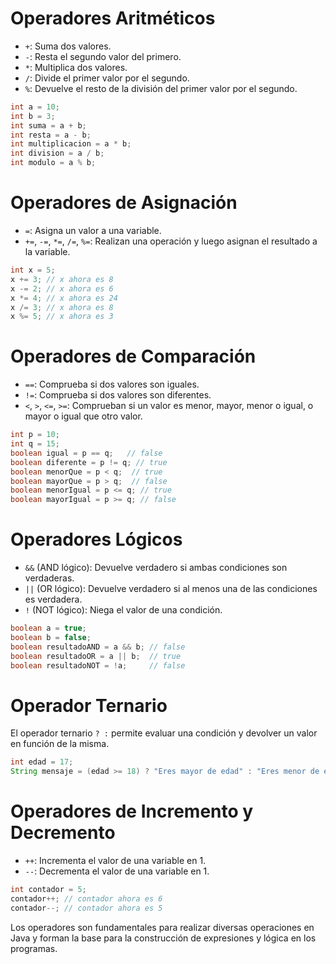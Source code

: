 # Operadores Aritméticos
- `+`: Suma dos valores.
- `-`: Resta el segundo valor del primero.
- `*`: Multiplica dos valores.
- `/`: Divide el primer valor por el segundo.
- `%`: Devuelve el resto de la división del primer valor por el segundo.

```java
int a = 10;
int b = 3;
int suma = a + b;
int resta = a - b;
int multiplicacion = a * b;
int division = a / b;
int modulo = a % b;
```

# Operadores de Asignación
- `=`: Asigna un valor a una variable.
- `+=`, `-=`, `*=`, `/=`, `%=`: Realizan una operación y luego asignan el resultado a la variable.

```java
int x = 5;
x += 3; // x ahora es 8
x -= 2; // x ahora es 6
x *= 4; // x ahora es 24
x /= 3; // x ahora es 8
x %= 5; // x ahora es 3
```

# Operadores de Comparación
- `==`: Comprueba si dos valores son iguales.
- `!=`: Comprueba si dos valores son diferentes.
- `<`, `>`, `<=`, `>=`: Comprueban si un valor es menor, mayor, menor o igual, o mayor o igual que otro valor.

```java
int p = 10;
int q = 15;
boolean igual = p == q;   // false
boolean diferente = p != q; // true
boolean menorQue = p < q;  // true
boolean mayorQue = p > q;  // false
boolean menorIgual = p <= q; // true
boolean mayorIgual = p >= q; // false
```

# Operadores Lógicos
- `&&` (AND lógico): Devuelve verdadero si ambas condiciones son verdaderas.
- `||` (OR lógico): Devuelve verdadero si al menos una de las condiciones es verdadera.
- `!` (NOT lógico): Niega el valor de una condición.

```java
boolean a = true;
boolean b = false;
boolean resultadoAND = a && b; // false
boolean resultadoOR = a || b;  // true
boolean resultadoNOT = !a;     // false
```

# Operador Ternario
El operador ternario `? :` permite evaluar una condición y devolver un valor en función de la misma.

```java
int edad = 17;
String mensaje = (edad >= 18) ? "Eres mayor de edad" : "Eres menor de edad";
```

# Operadores de Incremento y Decremento
- `++`: Incrementa el valor de una variable en 1.
- `--`: Decrementa el valor de una variable en 1.

```java
int contador = 5;
contador++; // contador ahora es 6
contador--; // contador ahora es 5
```

Los operadores son fundamentales para realizar diversas operaciones en Java y forman la base para la construcción de expresiones y lógica en los programas.